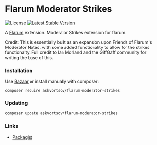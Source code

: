 # Flarum Moderator Strikes

![License](https://img.shields.io/badge/license-MIT-blue.svg) [![Latest Stable Version](https://img.shields.io/packagist/v/askvortsov/flarum-moderator-strikes.svg)](https://packagist.org/packages/askvortsov/flarum-moderator-strikes)

A [Flarum](http://flarum.org) extension. Moderator Strikes extension for flarum.

Credit: This is essentially built as an expansion upon Friends of Flarum's Moderator Notes, with some added functionality to allow for the
strikes functionalty. Full credit to Ian Morland and the GiffGaff community for writing the base of this.

### Installation

Use [Bazaar](https://discuss.flarum.org/d/5151-flagrow-bazaar-the-extension-marketplace) or install manually with composer:

```sh
composer require askvortsov/flarum-moderator-strikes
```

### Updating

```sh
composer update askvortsov/flarum-moderator-strikes
```

### Links

- [Packagist](https://packagist.org/packages/askvortsov/flarum-moderator-strikes)
